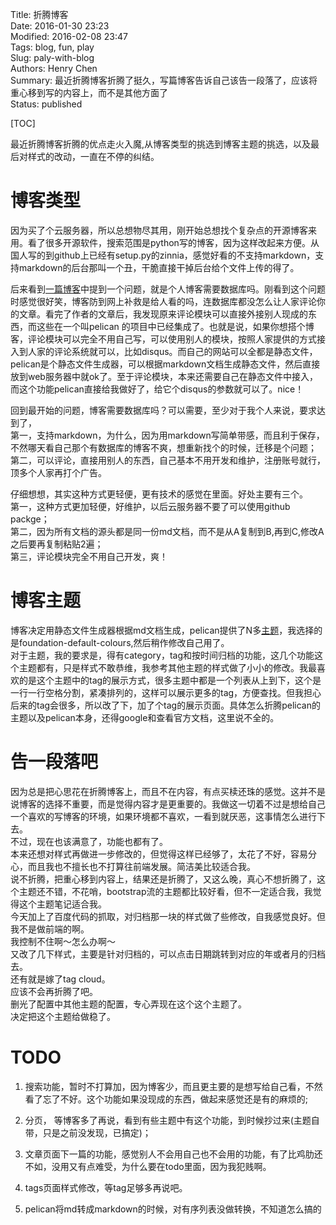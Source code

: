 Title: 折腾博客  
Date: 2016-01-30 23:23  
Modified: 2016-02-08 23:47  
Tags: blog, fun, play  
Slug: paly-with-blog  
Authors: Henry Chen  
Summary: 最近折腾博客折腾了挺久，写篇博客告诉自己该告一段落了，应该将重心移到写的内容上，而不是其他方面了  
Status: published  
  
[TOC]  
  
最近折腾博客折腾的优点走火入魔,从博客类型的挑选到博客主题的挑选，以及最后对样式的改动，一直在不停的纠结。  
  
# 博客类型  
  
因为买了个云服务器，所以总想物尽其用，刚开始总想找个复杂点的开源博客来用。看了很多开源软件，搜索范围是python写的博客，因为这样改起来方便。从国人写的到github上已经有setup.py的zinnia，感觉好看的不支持markdown，支持markdown的后台那叫一个丑，干脆直接干掉后台给个文件上传的得了。  
  
后来看到[一篇博客](http://blog.csdn.net/kamidox/article/details/40485773)中提到一个问题，就是个人博客需要数据库吗。刚看到这个问题时感觉很好笑，博客防到网上补救是给人看的吗，连数据库都没怎么让人家评论你的文章。看完了作者的文章后，我发现原来评论模块可以直接外接别人现成的东西，而这些在一个叫pelican 的项目中已经集成了。也就是说，如果你想搭个博客，评论模块可以完全不用自己写，可以使用别人的模块，按照人家提供的方式接入到人家的评论系统就可以，比如disqus。而自己的网站可以全都是静态文件，pelican是个静态文件生成器，可以根据markdown文档生成静态文件，然后直接放到web服务器中就ok了。至于评论模块，本来还需要自己在静态文件中接入，而这个功能pelican直接给我做好了，给它个disqus的参数就可以了。nice！  
  
回到最开始的问题，博客需要数据库吗？可以需要，至少对于我个人来说，要求达到了，  
第一，支持markdown，为什么，因为用markdown写简单带感，而且利于保存，不然哪天看自己那个有数据库的博客不爽，想重新找个的时候，迁移是个问题；  
第二，可以评论，直接用别人的东西，自己基本不用开发和维护，注册账号就行，顶多个人家再打个广告。  
  
仔细想想，其实这种方式更轻便，更有技术的感觉在里面。好处主要有三个。  
第一，这种方式更加轻便，好维护，以后云服务器不要了可以使用github packge；  
第二，因为所有文档的源头都是同一份md文档，而不是从A复制到B,再到C,修改A之后要再复制粘贴2遍；  
第三，评论模块完全不用自己开发，爽！  
  
# 博客主题  
  
博客决定用静态文件生成器根据md文档生成，pelican提供了N多[主题](http://www.pelicanthemes.com)，我选择的是foundation-default-colours,然后稍作修改自己用了。  
对于主题，我的要求是，得有category，tag和按时间归档的功能，这几个功能这个主题都有，只是样式不敢恭维，我参考其他主题的样式做了小小的修改。我最喜欢的是这个主题中的tag的展示方式，很多主题中都是一个列表从上到下，这个是一行一行空格分割，紧凑排列的，这样可以展示更多的tag，方便查找。但我担心后来的tag会很多，所以改了下，加了个tag的展示页面。具体怎么折腾pelican的主题以及pelican本身，还得google和查看官方文档，这里说不全的。  
  
# 告一段落吧  
  
因为总是把心思花在折腾博客上，而且不在内容，有点买椟还珠的感觉。这并不是说博客的选择不重要，而是觉得内容才是更重要的。我做这一切着不过是想给自己一个喜欢的写博客的环境，如果环境都不喜欢，一看到就厌恶，这事情怎么进行下去。    
不过，现在也该满意了，功能也都有了。    
本来还想对样式再做进一步修改的，但觉得这样已经够了，太花了不好，容易分心，而且我也不擅长也不打算往前端发展。简洁美比较适合我。    
说不折腾，把重心移到内容上，结果还是折腾了，又这么晚，真心不想折腾了，这个主题还不错，不花哨，bootstrap流的主题都比较好看，但不一定适合我，我觉得这个主题笔记适合我。    
今天加上了百度代码的抓取，对归档那一块的样式做了些修改，自我感觉良好。但我不是做前端的啊。    
我控制不住啊～怎么办啊～    
又改了几下样式，主要是针对归档的，可以点击日期跳转到对应的年或者月的归档去。    
还有就是嫁了tag cloud。    
应该不会再折腾了吧。    
删光了配置中其他主题的配置，专心弄现在这个这个主题了。    
决定把这个主题给做稳了。    
  
# TODO  
  
1. 搜索功能，暂时不打算加，因为博客少，而且更主要的是想写给自己看，不然看了忘了不好。这个功能如果没现成的东西，做起来感觉还是有的麻烦的;  
  
2. 分页， 等博客多了再说，看到有些主题中有这个功能，到时候抄过来(主题自带，只是之前没发现，已搞定)；  
  
3. 文章页面下一篇的功能，感觉别人不会用自己也不会用的功能，有了比鸡肋还不如，没用又有点难受，为什么要在todo里面，因为我犯贱啊。  
  
4. tags页面样式修改，等tag足够多再说吧。  

5. pelican将md转成markdown的时候，对有序列表没做转换，不知道怎么搞的

